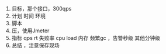 1. 目标，那个接口，300qps
2. 计划  时间  环境  
3. 脚本 
4. 压，使用Jmeter
5. 指标  qps rt  失败率  cpu load 内存  频繁gc ，告警秒级  其他分钟级
6. 总结 ，注意保存现场